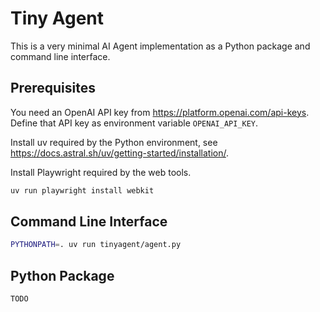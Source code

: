 Tiny Agent
==========

This is a very minimal AI Agent implementation as a Python package and
command line interface.

## Prerequisites

You need an OpenAI API key from <https://platform.openai.com/api-keys>.
Define that API key as environment variable `OPENAI_API_KEY`.

Install uv required by the Python environment, see
<https://docs.astral.sh/uv/getting-started/installation/>.

Install Playwright required by the web tools.

```bash
uv run playwright install webkit
```

## Command Line Interface

```bash
PYTHONPATH=. uv run tinyagent/agent.py
```

## Python Package

```python
TODO
```
